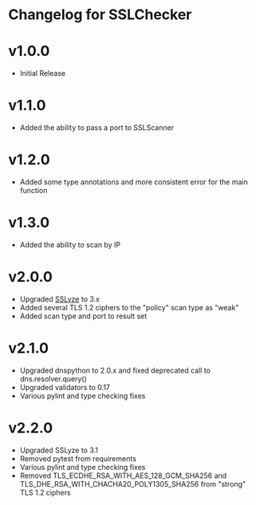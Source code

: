 # Changelog for SSLChecker

# v1.0.0
- Initial Release

# v1.1.0
- Added the ability to pass a port to SSLScanner

# v1.2.0
- Added some type annotations and more consistent error for the main function

# v1.3.0
- Added the ability to scan by IP

# v2.0.0
- Upgraded [SSLyze](https://github.com/nabla-c0d3/sslyze) to 3.x
- Added several TLS 1.2 ciphers to the "policy" scan type as "weak"
- Added scan type and port to result set

# v2.1.0
- Upgraded dnspython to 2.0.x and fixed deprecated call to dns.resolver.query()
- Upgraded validators to 0.17
- Various pylint and type checking fixes

# v2.2.0
- Upgraded SSLyze to 3.1
- Removed pytest from requirements
- Various pylint and type checking fixes
- Removed TLS_ECDHE_RSA_WITH_AES_128_GCM_SHA256 and TLS_DHE_RSA_WITH_CHACHA20_POLY1305_SHA256 from "strong" TLS 1.2 ciphers